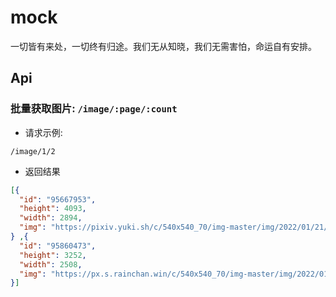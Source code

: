 # mock

一切皆有来处，一切终有归途。我们无从知晓，我们无需害怕，命运自有安排。

## Api

### 批量获取图片: `/image/:page/:count`

- 请求示例:

```
/image/1/2
```

- 返回结果

```json
[{
  "id": "95667953",
  "height": 4093,
  "width": 2894,
  "img": "https://pixiv.yuki.sh/c/540x540_70/img-master/img/2022/01/21/13/12/59/95667953_p0_master1200.jpg"
} ,{
  "id": "95860473",
  "height": 3252,
  "width": 2508,
  "img": "https://px.s.rainchan.win/c/540x540_70/img-master/img/2022/01/29/22/53/57/95860473_p0_master1200.jpg"
}]
```
